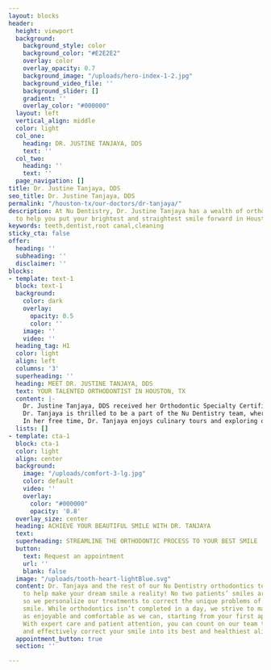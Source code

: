 ```yaml
---
layout: blocks
header:
  height: viewport
  background:
    background_style: color
    background_color: "#E2E2E2"
    overlay: color
    overlay_opacity: 0.7
    background_image: "/uploads/hero-index-1-2.jpg"
    background_video_file: ''
    background_slider: []
    gradient: ''
    overlay_color: "#000000"
  layout: left
  vertical_align: middle
  color: light
  col_one:
    heading: DR. JUSTINE TANJAYA, DDS
    text: ''
  col_two:
    heading: ''
    text: ''
  page_navigation: []
title: Dr. Justine Tanjaya, DDS
seo_title: Dr. Justine Tanjaya, DDS
permalink: "/houston-tx/our-doctors/dr-tanjaya/"
description: At Nu Dentistry, Dr. Justine Tanjaya has a wealth of orthodontic experience
  to help you put your brightest and straightest smile forward in Houston, TX.
keywords: teeth,dentist,root canal,cleaning
sticky_cta: false
offer:
  heading: ''
  subheading: ''
  disclaimer: ''
blocks:
- template: text-1
  block: text-1
  background:
    color: dark
    overlay:
      opacity: 0.5
      color: ''
    image: ''
    video: ''
  heading_tag: H1
  color: light
  align: left
  columns: '3'
  superheading: ''
  heading: MEET DR. JUSTINE TANJAYA, DDS
  text: YOUR TALENTED ORTHODONTIST IN HOUSTON, TX
  content: |-
    Dr. Justine Tanjaya, DDS received her Orthodontic Specialty Certificate alongside her Master’s and Ph.D. degrees in Oral Biology from the University of California, Los Angeles. Upon graduation, she moved to Texas to practice as an American Board- Certified Orthodontist. Outside of orthodontics, Dr. Tanjaya is heavily involved in craniofacial and bone biology research projects. She has authored a number of peer-reviewed publications and received prestigious awards for her research from multiple orthodontics and dental associations, such as the American Association of Orthodontics and the International Association of Dental Research.
    Dr. Tanjaya is thrilled to be a part of the Nu Dentistry team, where she can use her expertise in orthodontics and beyond to our patients’ best advantage. Her world-class education has inspired her to be meticulous and detail-oriented in artfully creating beautiful and healthy smiles for her patients. Dr. Tanjaya’s clinical expertise and bedside manner will also elevate her patient care as she incorporates the latest cutting-edge techniques with advanced biomechanics to achieve a functional, aesthetically pleasing, and stable result.
    In her free time, Dr. Tanjaya enjoys culinary tours and exploring off-the-beaten-paths of nature with her corgi stumper, Ivy. Being of Indonesian-Chinese descent, she is very excited to explore all that the Houston area has to offer in terms of multicultural experiences and art performances. Please don’t hesitate to give her good recommendations for beautiful places to visit during your next appointment. We are very excited to have her join our team!
  lists: []
- template: cta-1
  block: cta-1
  color: light
  align: center
  background:
    image: "/uploads/comfort-3-lg.jpg"
    color: default
    video: ''
    overlay:
      color: "#000000"
      opacity: '0.8'
  overlay_size: center
  heading: ACHIEVE YOUR BEAUTIFUL SMILE WITH DR. TANJAYA
  text: 
  superheading: STREAMLINE THE ORTHODONTIC PROCESS TO YOUR BEST SMILE
  button:
    text: Request an appointment
    url: ''
    blank: false
  image: "/uploads/tooth-heart-lightBlue.svg"
  content: Dr. Tanjaya and the rest of our Nu Dentistry orthodontics team are here
    to help make your dream smile a reality! No two patients’ smiles are the same,
    so we personalize our treatments to correct the unique problems of your tricky
    smile. While orthodontics isn’t completed in a day, we strive to make your treatment
    as enjoyable and comfortable as we can, starting from your first appointment.
    With expert care and patient attention, you can count on our team to efficiently
    and effectively correct your smile into its best and healthiest alignment.
  appointment_button: true
  section: ''

---
```

